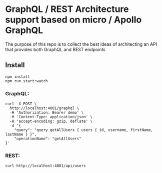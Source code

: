 # GraphQL / REST Architecture support based on micro / Apollo GraphQL

The purpose of this repo is to collect the best ideas of architecting an API that provides both GraphQL and REST endpoints

## Install

```
npm install
npm run start:watch
```

### GraphQL:

```
curl -X POST \
  http://localhost:4001/graphql \
  -H 'Authorization: Bearer demo' \
  -H 'Content-Type: application/json' \
  -H 'accept-encoding: gzip, deflate' \
  -d '{
	"query": "query getAllUsers { users { id, username, firstName, lastName } }",
	"operationName": "getAllUsers"
}'
```

### REST:
`curl http://localhost:4001/api/users`